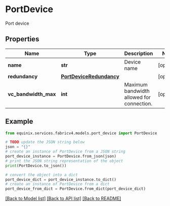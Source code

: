 # PortDevice

Port device

## Properties

Name | Type | Description | Notes
------------ | ------------- | ------------- | -------------
**name** | **str** | Device name | [optional] 
**redundancy** | [**PortDeviceRedundancy**](PortDeviceRedundancy.md) |  | [optional] 
**vc_bandwidth_max** | **int** | Maximum bandwidth allowed for connection. | [optional] 

## Example

```python
from equinix.services.fabricv4.models.port_device import PortDevice

# TODO update the JSON string below
json = "{}"
# create an instance of PortDevice from a JSON string
port_device_instance = PortDevice.from_json(json)
# print the JSON string representation of the object
print(PortDevice.to_json())

# convert the object into a dict
port_device_dict = port_device_instance.to_dict()
# create an instance of PortDevice from a dict
port_device_from_dict = PortDevice.from_dict(port_device_dict)
```
[[Back to Model list]](../README.md#documentation-for-models) [[Back to API list]](../README.md#documentation-for-api-endpoints) [[Back to README]](../README.md)


